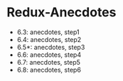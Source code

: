 # Redux-Anecdotes

- 6.3: anecdotes, step1
- 6.4: anecdotes, step2
- 6.5\*: anecdotes, step3
- 6.6: anecdotes, step4
- 6.7: anecdotes, step5
- 6.8: anecdotes, step6
